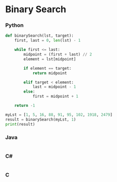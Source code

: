 # Binary Search

### Python

```python
def binarySearch(lst, target):
    first, last = 0, len(lst) - 1

    while first <= last:
        midpoint = (first + last) // 2
        element = lst[midpoint]

        if element == target:
            return midpoint

        elif target < element:
            last = midpoint - 1
        else:
            first = midpoint + 1

    return -1

myLst = [1, 5, 16, 88, 91, 95, 102, 1918, 2479]
result = binarySearch(myLst, 1)
print(result)
```

### Java

```Java

```

### C#

```C#

```

### C

```C

```
